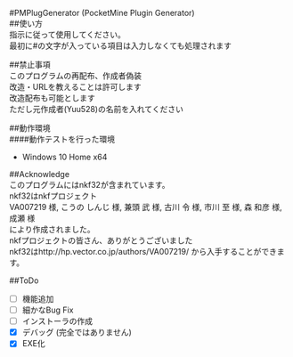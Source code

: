 #PMPlugGenerator (PocketMine Plugin Generator)  
##使い方  
指示に従って使用してください。  
最初に#の文字が入っている項目は入力しなくても処理されます  
  
##禁止事項  
このプログラムの再配布、作成者偽装  
改造・URLを教えることは許可します  
改造配布も可能とします  
ただし元作成者(Yuu528)の名前を入れてください  
  
##動作環境  
####動作テストを行った環境  
* Windows 10 Home x64  
  
##Acknowledge  
このプログラムにはnkf32が含まれています。  
nkf32はnkfプロジェクト  
VA007219 様, こうの しんじ 様, 兼頭 武 様, 古川 令 様, 市川 至 様, 森 和彦 様, 成瀬 様  
により作成されました。  
nkfプロジェクトの皆さん、ありがとうございました  
nkf32はhttp://hp.vector.co.jp/authors/VA007219/ から入手することができます。  
  
##ToDo  
 - [ ] 機能追加  
 - [ ] 細かなBug Fix  
 - [ ] インストーラの作成  
 - [x] デバッグ (完全ではありません)  
 - [x] EXE化  
